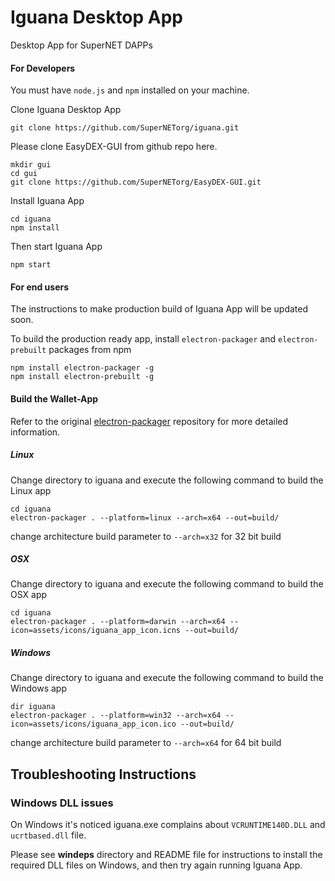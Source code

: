 # Iguana Desktop App
Desktop App for SuperNET DAPPs

#### For Developers
You must have `node.js` and `npm` installed on your machine.

Clone Iguana Desktop App
```shell
git clone https://github.com/SuperNETorg/iguana.git
```

Please clone EasyDEX-GUI from github repo here.
```shell
mkdir gui
cd gui
git clone https://github.com/SuperNETorg/EasyDEX-GUI.git
```

Install Iguana App
```shell
cd iguana
npm install
```

Then start Iguana App
```shell
npm start
```

#### For end users
The instructions to make production build of Iguana App will be updated soon.

To build the production ready app, install `electron-packager` and `electron-prebuilt` packages from npm
```shell
npm install electron-packager -g
npm install electron-prebuilt -g
```

#### **Build the Wallet-App**
Refer to the original [electron-packager](https://github.com/electron-userland/electron-packager) repository for more detailed information.

##### Linux
Change directory to iguana and execute the following command to build the Linux app
```shell
cd iguana
electron-packager . --platform=linux --arch=x64 --out=build/
```
change architecture build parameter to ```--arch=x32``` for 32 bit build

##### OSX
Change directory to iguana and execute the following command to build the OSX app
```shell
cd iguana
electron-packager . --platform=darwin --arch=x64 --icon=assets/icons/iguana_app_icon.icns --out=build/
```

##### Windows
Change directory to iguana and execute the following command to build the Windows app
```shell
dir iguana
electron-packager . --platform=win32 --arch=x64 --icon=assets/icons/iguana_app_icon.ico --out=build/
```
change architecture build parameter to ```--arch=x64``` for 64 bit build


## Troubleshooting Instructions

### Windows DLL issues
On Windows it's noticed iguana.exe complains about `VCRUNTIME140D.DLL` and `ucrtbased.dll` file.

Please see **windeps** directory and README file for instructions to install the required DLL files on Windows, and then try again running Iguana App.
